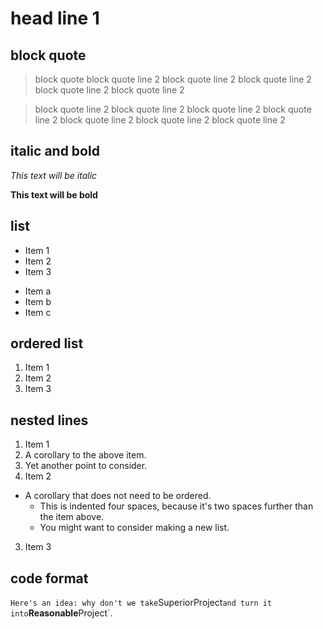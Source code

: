 # head line 1
## block quote

> block quote
> block quote line 2
> block quote line 2
> block quote line 2
> block quote line 2
> block quote line 2

> block quote line 2
> block quote line 2
> block quote line 2
> block quote line 2
> block quote line 2
> block quote line 2
> block quote line 2

## italic and bold

*This text will be italic*

**This text will be bold**


## list
* Item 1
* Item 2
* Item 3

- Item a
- Item b
- Item c

## ordered list

1. Item 1
2. Item 2
3. Item 3

## nested lines

1. Item 1
  1. A corollary to the above item.
  2. Yet another point to consider.
2. Item 2
  * A corollary that does not need to be ordered.
    * This is indented four spaces, because it's two spaces further than the item above.
    * You might want to consider making a new list.
3. Item 3

## code format
` Here's an idea: why don't we take `SuperiorProject` and turn it into `**Reasonable**Project`.


